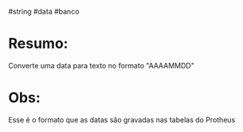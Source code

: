 #string #data  #banco 




# Resumo:
Converte uma data para texto no formato "AAAAMMDD" 

# Obs:
Esse é o formato que as datas são gravadas nas tabelas do Protheus